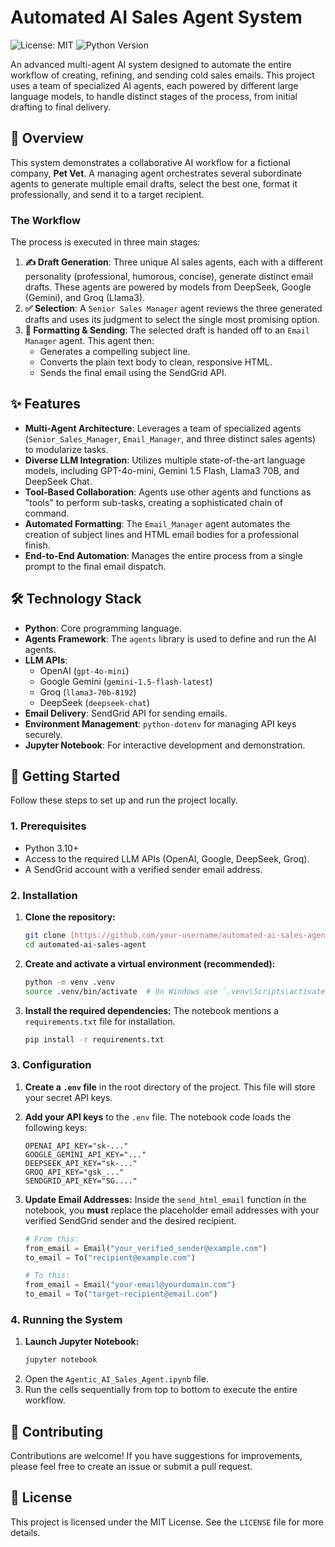 # Automated AI Sales Agent System

![License: MIT](https://img.shields.io/badge/License-MIT-yellow.svg)
![Python Version](https://img.shields.io/badge/python-3.10+-blue.svg)

An advanced multi-agent AI system designed to automate the entire workflow of creating, refining, and sending cold sales emails. This project uses a team of specialized AI agents, each powered by different large language models, to handle distinct stages of the process, from initial drafting to final delivery.

## 📖 Overview

This system demonstrates a collaborative AI workflow for a fictional company, **Pet Vet**. A managing agent orchestrates several subordinate agents to generate multiple email drafts, select the best one, format it professionally, and send it to a target recipient.

### The Workflow

The process is executed in three main stages:

1.  **✍️ Draft Generation**: Three unique AI sales agents, each with a different personality (professional, humorous, concise), generate distinct email drafts. These agents are powered by models from DeepSeek, Google (Gemini), and Groq (Llama3).
2.  **✅ Selection**: A `Senior Sales Manager` agent reviews the three generated drafts and uses its judgment to select the single most promising option.
3.  **📨 Formatting & Sending**: The selected draft is handed off to an `Email Manager` agent. This agent then:
    * Generates a compelling subject line.
    * Converts the plain text body to clean, responsive HTML.
    * Sends the final email using the SendGrid API.

## ✨ Features

* **Multi-Agent Architecture**: Leverages a team of specialized agents (`Senior_Sales_Manager`, `Email_Manager`, and three distinct sales agents) to modularize tasks.
* **Diverse LLM Integration**: Utilizes multiple state-of-the-art language models, including GPT-4o-mini, Gemini 1.5 Flash, Llama3 70B, and DeepSeek Chat.
* **Tool-Based Collaboration**: Agents use other agents and functions as "tools" to perform sub-tasks, creating a sophisticated chain of command.
* **Automated Formatting**: The `Email_Manager` agent automates the creation of subject lines and HTML email bodies for a professional finish.
* **End-to-End Automation**: Manages the entire process from a single prompt to the final email dispatch.

## 🛠️ Technology Stack

* **Python**: Core programming language.
* **Agents Framework**: The `agents` library is used to define and run the AI agents.
* **LLM APIs**:
    * OpenAI (`gpt-4o-mini`)
    * Google Gemini (`gemini-1.5-flash-latest`)
    * Groq (`llama3-70b-8192`)
    * DeepSeek (`deepseek-chat`)
* **Email Delivery**: SendGrid API for sending emails.
* **Environment Management**: `python-dotenv` for managing API keys securely.
* **Jupyter Notebook**: For interactive development and demonstration.

## 🚀 Getting Started

Follow these steps to set up and run the project locally.

### 1. Prerequisites

* Python 3.10+
* Access to the required LLM APIs (OpenAI, Google, DeepSeek, Groq).
* A SendGrid account with a verified sender email address.

### 2. Installation

1.  **Clone the repository:**
    ```bash
    git clone [https://github.com/your-username/automated-ai-sales-agent.git](https://github.com/your-username/automated-ai-sales-agent.git)
    cd automated-ai-sales-agent
    ```

2.  **Create and activate a virtual environment (recommended):**
    ```bash
    python -m venv .venv
    source .venv/bin/activate  # On Windows use `.venv\Scripts\activate`
    ```

3.  **Install the required dependencies:**
    The notebook mentions a `requirements.txt` file for installation.
    ```bash
    pip install -r requirements.txt
    ```

### 3. Configuration

1.  **Create a `.env` file** in the root directory of the project. This file will store your secret API keys.

2.  **Add your API keys** to the `.env` file. The notebook code loads the following keys:
    ```env
    OPENAI_API_KEY="sk-..."
    GOOGLE_GEMINI_API_KEY="..."
    DEEPSEEK_API_KEY="sk-..."
    GROQ_API_KEY="gsk_..."
    SENDGRID_API_KEY="SG...."
    ```

3.  **Update Email Addresses:** Inside the `send_html_email` function in the notebook, you **must** replace the placeholder email addresses with your verified SendGrid sender and the desired recipient.
    ```python
    # From this:
    from_email = Email("your_verified_sender@example.com") 
    to_email = To("recipient@example.com")  

    # To this:
    from_email = Email("your-email@yourdomain.com") 
    to_email = To("target-recipient@email.com")
    ```

### 4. Running the System

1.  **Launch Jupyter Notebook:**
    ```bash
    jupyter notebook
    ```
2.  Open the `Agentic_AI_Sales_Agent.ipynb` file.
3.  Run the cells sequentially from top to bottom to execute the entire workflow.

## 🤝 Contributing

Contributions are welcome! If you have suggestions for improvements, please feel free to create an issue or submit a pull request.

## 📜 License

This project is licensed under the MIT License. See the `LICENSE` file for more details.